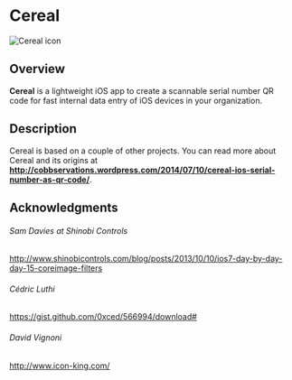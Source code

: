 # Cereal

![Cereal icon](http://i.imgur.com/zdqDm5u.png)

## Overview
**Cereal** is a lightweight iOS app to create a scannable serial number QR code for fast internal data entry of iOS devices in your organization.

## Description
Cereal is based on a couple of other projects. You can read more about Cereal and its origins at **<http://cobbservations.wordpress.com/2014/07/10/cereal-ios-serial-number-as-qr-code/>**.

## Acknowledgments
###### Sam Davies at Shinobi Controls
<http://www.shinobicontrols.com/blog/posts/2013/10/10/ios7-day-by-day-day-15-coreimage-filters>
###### Cédric Luthi
<https://gist.github.com/0xced/566994/download#>
###### David Vignoni 
<http://www.icon-king.com/>
